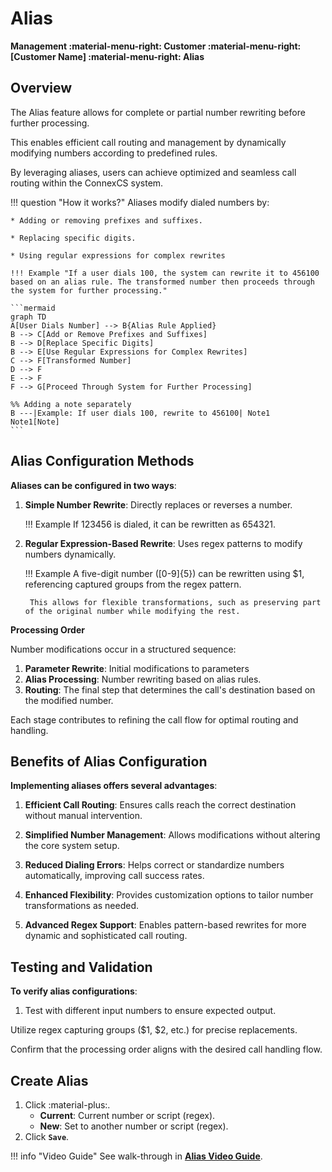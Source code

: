 # Alias

**Management :material-menu-right: Customer :material-menu-right: [Customer Name] :material-menu-right: Alias**

## Overview

The Alias feature allows for complete or partial number rewriting before further processing.

This enables efficient call routing and management by dynamically modifying numbers according to predefined rules.

By leveraging aliases, users can achieve optimized and seamless call routing within the ConnexCS system.

!!! question "How it works?"
    Aliases modify dialed numbers by:

    * Adding or removing prefixes and suffixes.
    
    * Replacing specific digits.
    
    * Using regular expressions for complex rewrites

    !!! Example "If a user dials 100, the system can rewrite it to 456100 based on an alias rule. The transformed number then proceeds through the system for further processing."
    
    ```mermaid
    graph TD
    A[User Dials Number] --> B{Alias Rule Applied}
    B --> C[Add or Remove Prefixes and Suffixes]
    B --> D[Replace Specific Digits]
    B --> E[Use Regular Expressions for Complex Rewrites]
    C --> F[Transformed Number]
    D --> F
    E --> F
    F --> G[Proceed Through System for Further Processing]

    %% Adding a note separately
    B ---|Example: If user dials 100, rewrite to 456100| Note1
    Note1[Note]
    ```

## Alias Configuration Methods

**Aliases can be configured in two ways**:

1. **Simple Number Rewrite**: Directly replaces or reverses a number.

    !!! Example
        If 123456 is dialed, it can be rewritten as 654321.

2. **Regular Expression-Based Rewrite**: Uses regex patterns to modify numbers dynamically.

    !!! Example
        A five-digit number ([0-9]{5}) can be rewritten using $1, referencing captured groups from the regex pattern.

        This allows for flexible transformations, such as preserving part of the original number while modifying the rest.

**Processing Order**

Number modifications occur in a structured sequence:

1. **Parameter Rewrite**: Initial modifications to parameters
2. **Alias Processing**: Number rewriting based on alias rules.
3. **Routing**: The final step that determines the call's destination based on the modified number.

Each stage contributes to refining the call flow for optimal routing and handling.

## Benefits of Alias Configuration

**Implementing aliases offers several advantages**:

1. **Efficient Call Routing**: Ensures calls reach the correct destination without manual intervention.

2. **Simplified Number Management**: Allows modifications without altering the core system setup.

3. **Reduced Dialing Errors**: Helps correct or standardize numbers automatically, improving call success rates.

4. **Enhanced Flexibility**: Provides customization options to tailor number transformations as needed.

5. **Advanced Regex Support**: Enables pattern-based rewrites for more dynamic and sophisticated call routing.

## Testing and Validation

**To verify alias configurations**:

1. Test with different input numbers to ensure expected output.

Utilize regex capturing groups ($1, $2, etc.) for precise replacements.

Confirm that the processing order aligns with the desired call handling flow.

## Create Alias

1. Click :material-plus:.
    + **Current**: Current number or script (regex).
    + **New**: Set to another number or script (regex).
2. Click **`Save`**.

!!! info "Video Guide"
    See walk-through in [**Alias Video Guide**](https://docs.connexcs.com/video-guide/#aliases).
